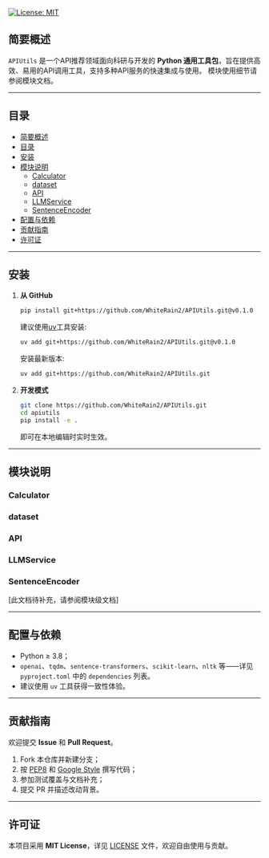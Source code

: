 [![License: MIT](https://img.shields.io/badge/License-MIT-yellow.svg)](LICENSE)

## 简要概述

`APIUtils` 是一个API推荐领域面向科研与开发的 **Python 通用工具包**，旨在提供高效、易用的API调用工具，支持多种API服务的快速集成与使用。
模块使用细节请参阅模块文档。

---

## 目录

- [简要概述](#简要概述)
- [目录](#目录)
- [安装](#安装)
- [模块说明](#模块说明)
  - [Calculator](#calculator)
  - [dataset](#dataset)
  - [API](#api)
  - [LLMService](#llmservice)
  - [SentenceEncoder](#sentenceencoder)
- [配置与依赖](#配置与依赖)
- [贡献指南](#贡献指南)
- [许可证](#许可证)

---

## 安装

1. **从 GitHub**
   ```bash
   pip install git+https://github.com/WhiteRain2/APIUtils.git@v0.1.0
   ```

   建议使用[uv](https://www.datacamp.com/tutorial/python-uv)工具安装:
   ```bash
   uv add git+https://github.com/WhiteRain2/APIUtils.git@v0.1.0
   ```

   安装最新版本:
   ```bash
   uv add git+https://github.com/WhiteRain2/APIUtils.git
   ```

2. **开发模式**
   ```bash
   git clone https://github.com/WhiteRain2/APIUtils.git
   cd apiutils
   pip install -e .
   ```
   即可在本地编辑时实时生效。

---

## 模块说明

### Calculator

### dataset

### API

### LLMService

### SentenceEncoder

[此文档待补充，请参阅模块级文档]

---

## 配置与依赖

- Python ≥ 3.8；
- `openai`、`tqdm`、`sentence-transformers`、`scikit-learn`、`nltk` 等⸺详见 `pyproject.toml` 中的 `dependencies` 列表。
- 建议使用 `uv` 工具获得一致性体验。

---

## 贡献指南

欢迎提交 **Issue** 和 **Pull Request**。
1. Fork 本仓库并新建分支；
2. 按 [PEP8](https://peps.python.org/pep-0008/) 和 [Google Style](https://google.github.io/styleguide/pyguide.html) 撰写代码；
3. 参加测试覆盖与文档补充；
4. 提交 PR 并描述改动背景。

---

## 许可证

本项目采用 **MIT License**，详见 [LICENSE](LICENSE) 文件，欢迎自由使用与贡献。

